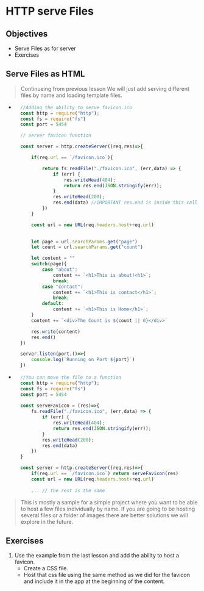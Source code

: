 # HTTP serve Files

## Objectives
- Serve Files as for server
- Exercises

## Serve Files as HTML
> Continueing from previous lesson We will just add serving different files by name and loading template files.
- ```js
    //Adding the ability to serve favicon.ico
    const http = require("http");
    const fs = require("fs")
    const port = 5454

    // server favicon function

    const server = http.createServer((req,res)=>{

        if(req.url == `/favicon.ico`){

            return fs.readFile("./favicon.ico", (err,data) => {
                if (err) {
                    res.writeHead(404);
                    return res.end(JSON.stringify(err));
                }
                res.writeHead(200);
                res.end(data) //IMPORTANT res.end is inside this callback.
            })
        }

        const url = new URL(req.headers.host+req.url)
        

        let page = url.searchParams.get("page")
        let count = url.searchParams.get("count")

        let content = ""
        switch(page){
            case "about":
                content += `<h1>This is about!<h1>`;
                break;
            case "contact":
                content += `<h1>This is contact</h1>`;
                break;
            default:
                content += `<h1>This is Home</h1>`;
        }
        content += `<div>The Count is ${count || 0}</div>`

        res.write(content)
        res.end()
    })

    server.listen(port,()=>{
        console.log(`Running on Port ${port}`)
    })
- ```js
    //You can move the file to a function
    const http = require("http");
    const fs = require("fs")
    const port = 5454
    
    const serveFavicon = (res)=>{
        fs.readFile("./favicon.ico", (err,data) => {
            if (err) {
                res.writeHead(404);
                return res.end(JSON.stringify(err));
            }
            res.writeHead(200);
            res.end(data)
        })
    }

    const server = http.createServer((req,res)=>{
        if(req.url == `/favicon.ico`) return serveFavicon(res)
        const url = new URL(req.headers.host+req.url)
        
        ... // the rest is the same
> This is mostly a sample for a simple project where you want to be able to host a few files individually by name. If you are going to be hosting several files or a folder of images there are better solutions we will explore in the future.

## Exercises
1. Use the example from the last lesson and add the ability to host a favicon.
    - Create a CSS file. 
    - Host that css file using the same method as we did for the favicon and include it in the app at the beginning of the content.
